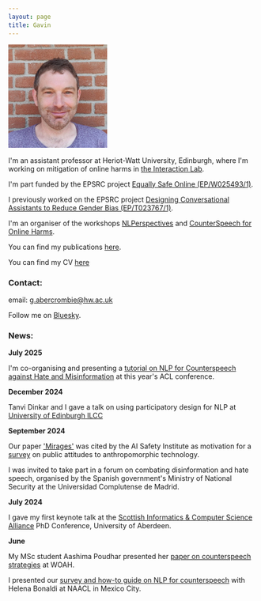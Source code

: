 ```yaml
---
layout: page
title: Gavin
---
```


<img src="images/IMG-20220703-WA0000-02.jpeg" alt="portrait" width="200"/>

I'm an assistant professor at Heriot-Watt University, Edinburgh, where I'm working on mitigation of online harms in [the Interaction Lab](https://sites.google.com/site/hwinteractionlab/).

I'm part funded by the EPSRC project [Equally Safe Online (EP/W025493/1)](https://sites.google.com/view/equallysafeonline/home). 

I previously worked on the EPSRC project [Designing Conversational Assistants to Reduce Gender Bias (EP/T023767/1)](https://sites.google.com/view/convai-gender-bias).

I'm an organiser of the workshops [NLPerspectives](https://nlperspectives.di.unito.it/) and [CounterSpeech for Online Harms](https://sites.google.com/view/cs4oa).


You can find my publications [here](https://scholar.google.com/citations?user=AHLy4VgAAAAJ&hl=en).

You can find my CV [here](files/AcademicCV2024.pdf)

### Contact:

email: g.abercrombie@hw.ac.uk

Follow me on [Bluesky](https://bsky.app/profile/gavina.bsky.social).

### News:

**July 2025**

I'm co-organising and presenting a [tutorial on NLP for Counterspeech against Hate and Misinformation](https://sites.google.com/view/nlp4csham/) at this year's ACL conference.

**December 2024**

Tanvi Dinkar and I gave a talk on using participatory design for NLP at [University of Edinburgh ILCC](https://informatics.ed.ac.uk/ilcc)

**September 2024**

Our paper ['Mirages'](https://aclanthology.org/2023.emnlp-main.290/) was cited by the AI Safety Institute as motivation for a [survey](https://www.aisi.gov.uk/work/should-ai-systems-behave-like-people) on public attitudes to anthropomorphic technology.

I was invited to take part in a forum on combating disinformation and hate speech, organised by the Spanish government's Ministry of National Security at the Universidad Complutense de Madrid.

**July 2024**

I gave my first keynote talk at the [Scottish Informatics & Computer Science Alliance](https://www.sicsa.ac.uk/) PhD Conference, University of Aberdeen.

**June**

My MSc student Aashima Poudhar presented her [paper on counterspeech strategies](https://aclanthology.org/2024.woah-1.20/) at WOAH.

I presented our [survey and how-to guide on NLP for counterspeech](https://aclanthology.org/2024.findings-naacl.221/) with Helena Bonaldi at NAACL in Mexico City.
